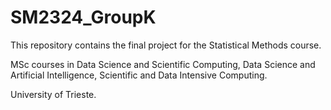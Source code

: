 # SM2324_GroupK
This repository contains the final project for the Statistical Methods course.

MSc courses in Data Science and Scientific Computing, Data Science and Artificial Intelligence, Scientific and Data Intensive Computing.

University of Trieste.

